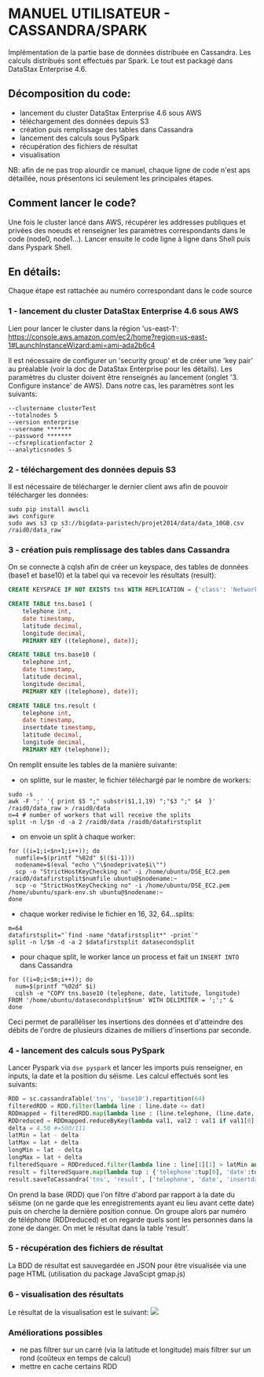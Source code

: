 # MANUEL UTILISATEUR - CASSANDRA/SPARK
Implémentation de la partie base de données distribuée en Cassandra. Les calculs distribués sont effectués par Spark. Le tout est packagé dans DataStax Enterprise 4.6.
## Décomposition du code:
- lancement du cluster DataStax Enterprise 4.6 sous AWS
- téléchargement des données depuis S3 
- création puis remplissage des tables dans Cassandra
- lancement des calculs sous PySpark
- récupération des fichiers de résultat
- visualisation

NB: afin de ne pas trop alourdir ce manuel, chaque ligne de code n'est aps détaillée, nous présentons ici seulement les principales étapes.

## Comment lancer le code?
Une fois le cluster lancé dans AWS, récupérer les addresses publiques et privées des noeuds et renseigner les paramètres correspondants dans le code (node0, node1...). Lancer ensuite le code ligne à ligne dans Shell puis dans Pyspark Shell.

## En détails:
Chaque étape est rattachée au numéro correspondant dans le code source
### 1 - lancement du cluster DataStax Enterprise 4.6 sous AWS
Lien pour lancer le cluster dans la région 'us-east-1':<br>
https://console.aws.amazon.com/ec2/home?region=us-east-1#LaunchInstanceWizard:ami=ami-ada2b6c4

Il est nécessaire de configurer un 'security group' et de créer une 'key pair' au préalable (voir la doc de DataStax Enterprise pour les détails). Les paramètres du cluster doivent être renseignés au lancement (onglet '3. Configure instance' de AWS). Dans notre cas, les paramètres sont les suivants:<br>
```
--clustername clusterTest
--totalnodes 5
--version enterprise
--username *******
--password *******
--cfsreplicationfactor 2
--analyticsnodes 5
```

### 2 - téléchargement des données depuis S3 
Il est nécessaire de télécharger le dernier client aws afin de pouvoir télécharger les données:<br>
```shell
sudo pip install awscli
aws configure
sudo aws s3 cp s3://bigdata-paristech/projet2014/data/data_10GB.csv /raid0/data_raw`
```

### 3 - création puis remplissage des tables dans Cassandra
On se connecte à cqlsh afin de créer un keyspace, des tables de données (base1 et base10) et la tabel qui va recevoir les résultats (result):
```sql
CREATE KEYSPACE IF NOT EXISTS tns WITH REPLICATION = {'class': 'NetworkTopologyStrategy', 'Analytics' : 2};

CREATE TABLE tns.base1 (
	telephone int,
	date timestamp, 
	latitude decimal, 
	longitude decimal, 
	PRIMARY KEY ((telephone), date));

CREATE TABLE tns.base10 (
	telephone int,
	date timestamp, 
	latitude decimal, 
	longitude decimal, 
	PRIMARY KEY ((telephone), date));

CREATE TABLE tns.result (
	telephone int,
	date timestamp, 
	insertdate timestamp,
	latitude decimal, 
	longitude decimal, 
	PRIMARY KEY (telephone));
```
On remplit ensuite les tables de la manière suivante:
- on splitte, sur le master, le fichier téléchargé par le nombre de workers:
```shell
sudo -s
awk -F ';' '{ print $5 ";" substr($1,1,19) ";"$3 ";" $4  }' /raid0/data_raw > /raid0/data
n=4 # number of workers that will receive the splits
split -n l/$n -d -a 2 /raid0/data /raid0/datafirstsplit
```
- on envoie un split à chaque worker:
```shell
for ((i=1;i<$n+1;i++)); do
  numfile=$(printf "%02d" $(($i-1)))
  nodename=$(eval "echo \"\$nodeprivate$i\"")
  scp -o "StrictHostKeyChecking no" -i /home/ubuntu/DSE_EC2.pem /raid0/datafirstsplit$numfile ubuntu@$nodename:~
  scp -o "StrictHostKeyChecking no" -i /home/ubuntu/DSE_EC2.pem /home/ubuntu/spark-env.sh ubuntu@$nodename:~
done
```
- chaque worker redivise le fichier en 16, 32, 64...splits:
```shell
m=64
datafirstsplit="`find -name "datafirstsplit*" -print`"
split -n l/$m -d -a 2 $datafirstsplit datasecondsplit
```
- pour chaque split, le worker lance un process et fait un `INSERT INTO` dans Cassandra
```shell
for ((i=0;i<$m;i++)); do
  num=$(printf "%02d" $i)
  cqlsh -e "COPY tns.base10 (telephone, date, latitude, longitude) FROM '/home/ubuntu/datasecondsplit$num' WITH DELIMITER = ';';" &
done
```
Ceci permet de paralléliser les insertions des données et d'atteindre des débits de l'ordre de plusieurs dizaines de milliers d'insertions par seconde.

### 4 - lancement des calculs sous PySpark
Lancer Pyspark via `dse pyspark` et lancer les imports puis renseigner, en inputs, la date et la position du séïsme. Les calcul effectués sont les suivants:
```python
RDD = sc.cassandraTable('tns', 'base10').repartition(64)
filteredRDD = RDD.filter(lambda line : line.date <= dat)
RDDmapped = filteredRDD.map(lambda line : (line.telephone, (line.date, line.latitude, line.longitude)))
RDDreduced = RDDmapped.reduceByKey(lambda val1, val2 : val1 if val1[0] > val2[0] else val2)
delta = 4.50 #=500/111
latMin = lat - delta
latMax = lat + delta
longMin = lat - delta
longMax = lat + delta
filteredSquare = RDDreduced.filter(lambda line : line[1][1] > latMin and line[1][1] < latMax and line[1][1] > longMin and line[1][1] < longMax)
result = filteredSquare.map(lambda tup : {'telephone':tup[0], 'date':tup[1][0], 'latitude':tup[1][1], 'longitude':tup[1][2], 'insertdate':str(datetime.today())[:19]})
result.saveToCassandra('tns', 'result', ['telephone', 'date', 'insertdate', 'latitude', 'longitude'])
```
On prend la base (RDD) que l'on filtre d'abord par rapport à la date du séïsme (on ne garde que les enregistrements ayant eu lieu avant cette date) puis on cherche la dernière position connue. On groupe alors par numéro de téléphone (RDDreduced) et on regarde quels sont les personnes dans la zone de danger. On met le résultat dans la table 'result'.

### 5 - récupération des fichiers de résultat
La BDD de résultat est sauvegardée en JSON pour être visualisée via une page HTML (utilisation du package JavaScipt gmap.js)

### 6 - visualisation des résultats
Le résultat de la visualisation est le suivant:
![](http://i61.tinypic.com/2gte0xz.png)

### Améliorations possibles
- ne pas filtrer sur un carré (via la latitude et longitude) mais filtrer sur un rond (coûteux en temps de calcul)
- mettre en cache certains RDD
